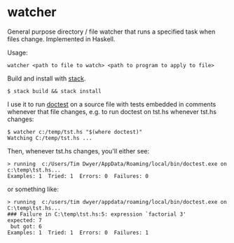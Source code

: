 # watcher
General purpose directory / file watcher that runs a specified task when files change.  Implemented in Haskell.

Usage:
```
watcher <path to file to watch> <path to program to apply to file>
```

Build and install with [stack](https://docs.haskellstack.org/en/stable/README/).
```
$ stack build && stack install
```
I use it to run [doctest](https://github.com/sol/doctest) on a source file with tests embedded in comments whenever that file changes,
e.g. to run doctest on tst.hs whenever tst.hs changes:
```
$ watcher c:/temp/tst.hs "$(where doctest)"
Watching C:/temp/tst.hs ...
```
Then, whenever tst.hs changes, you'll either see:
```
> running  c:/Users/Tim Dwyer/AppData/Roaming/local/bin/doctest.exe on c:\temp\tst.hs...
Examples: 1  Tried: 1  Errors: 0  Failures: 0
```
or something like:
```
> running  c:/users/tim dwyer/appdata/roaming/local/bin/doctest.exe on C:\temp\tst.hs...
### Failure in C:\temp\tst.hs:5: expression `factorial 3'
expected: 7
 but got: 6
Examples: 1  Tried: 1  Errors: 0  Failures: 1
```
